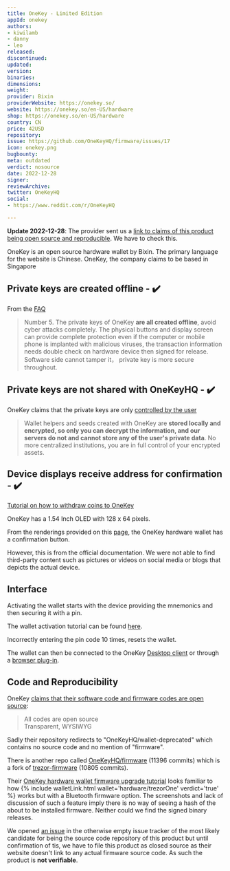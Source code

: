 ```yaml
---
title: OneKey - Limited Edition
appId: onekey
authors:
- kiwilamb
- danny
- leo
released: 
discontinued: 
updated: 
version: 
binaries: 
dimensions: 
weight: 
provider: Bixin
providerWebsite: https://onekey.so/
website: https://onekey.so/en-US/hardware
shop: https://onekey.so/en-US/hardware
country: CN
price: 42USD
repository: 
issue: https://github.com/OneKeyHQ/firmware/issues/17
icon: onekey.png
bugbounty: 
meta: outdated
verdict: nosource
date: 2022-12-28
signer: 
reviewArchive: 
twitter: OneKeyHQ
social:
- https://www.reddit.com/r/OneKeyHQ

---
```


**Update 2022-12-28**: The provider sent us a
[link to claims of this product being open source and reproducible](https://help.onekey.so/hc/en-us/articles/6113121891599).
We have to check this.

OneKey is an open source hardware wallet by Bixin. The primary language for the website is Chinese. OneKey, the company claims to be based in Singapore

## Private keys are created offline - ✔️

From the [FAQ](https://shop.onekey.so/pages/faq)

> Number 5. The private keys of OneKey **are all created offline**, avoid cyber attacks completely. The physical buttons and display screen can provide complete protection even if the computer or mobile phone is implanted with malicious viruses, the transaction information needs double check on hardware device then signed for release. Software side cannot tamper it， private key is more secure throughout.

## Private keys are not shared with OneKeyHQ - ✔️

OneKey claims that the private keys are only [controlled by the user](https://help.onekey.so/hc/en-us/articles/360002184256-Why-Use-OneKey-Hardware-Wallets-to-Manage-Private-Keys-)

> Wallet helpers and seeds created with OneKey are **stored locally and encrypted, so only you can decrypt the information, and our servers do not and cannot store any of the user's private data**. No more centralized institutions, you are in full control of your encrypted assets.

## Device displays receive address for confirmation - ✔️

[Tutorial on how to withdraw coins to OneKey](https://help.onekey.so/hc/en-us/articles/4408458838799-How-to-withdraw-coins-from-exchanges-to-OneKey-Mini-hardware-wallet)

OneKey has a 1.54 Inch OLED with 128 x 64 pixels. 

From the renderings provided on this [page](https://help.onekey.so/hc/en-us/articles/360004487195-OneKey-classic-hardware-wallet-activation-tutorial), the OneKey hardware wallet has a confirmation button.

However, this is from the official documentation. We were not able to find third-party content such as pictures or videos on social media or blogs that depicts the actual device.

## Interface 

Activating the wallet starts with the device providing the mnemonics and then securing it with a pin. 

The wallet activation tutorial can be found [here](https://help.onekey.so/hc/en-us/articles/360004487195-OneKey-classic-hardware-wallet-activation-tutorial).

Incorrectly entering the pin code 10 times, resets the wallet.

The wallet can then be connected to the OneKey [Desktop client](https://onekey.so/download?client=desktop) or through a [browser plug-in](https://onekey.so/plugin).

## Code and Reproducibility

OneKey [claims that their software code and firmware codes are open source](https://onekey.so/hardware):

> All codes are open source<br>
  Transparent, WYSIWYG

Sadly their repository redirects to "OneKeyHQ/wallet-deprecated" which contains
no source code and no mention of "firmware".

There is another repo called
[OneKeyHQ/firmware](https://github.com/OneKeyHQ/firmware) (11396 commits)
which is a fork of
[trezor-firmware](https://github.com/trezor/trezor-firmware) (10805 commits).

Their
[OneKey hardware wallet firmware upgrade tutorial](https://help.onekey.so/hc/en-us/articles/360004745796-OneKey-hardware-wallet-firmware-upgrade-tutorial)
looks familiar to how
{% include walletLink.html wallet='hardware/trezorOne' verdict='true' %}
works but with a Bluetooth firmware option. The screenshots and lack of
discussion of such a feature imply there is no way of seeing a hash of the about
to be installed firmware. Neither could we find the signed binary releases.

We opened [an issue](https://github.com/OneKeyHQ/firmware/issues/17) in the
otherwise empty issue tracker of the most likely candidate for being the source
code repository of this product but until confirmation of tis, we have to file
this product as closed source as their website doesn't link to any actual
firmware source code. As such the product is **not verifiable**.
